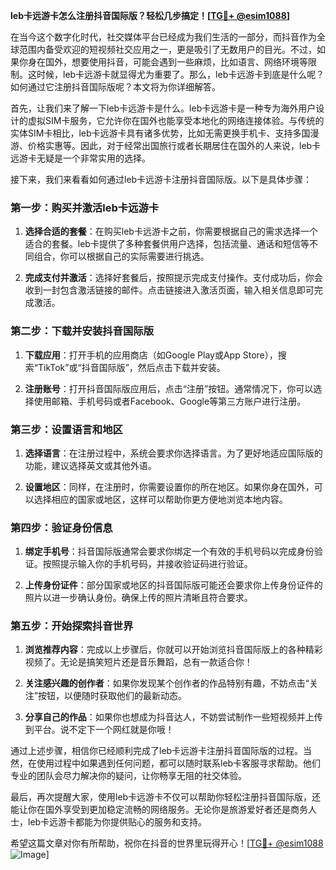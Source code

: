 **leb卡远游卡怎么注册抖音国际版？轻松几步搞定！[[TG💪+ @esim1088](https://t.me/s/esim1088)]**

在当今这个数字化时代，社交媒体平台已经成为我们生活的一部分，而抖音作为全球范围内备受欢迎的短视频社交应用之一，更是吸引了无数用户的目光。不过，如果你身在国外，想要使用抖音，可能会遇到一些麻烦，比如语言、网络环境等限制。这时候，leb卡远游卡就显得尤为重要了。那么，leb卡远游卡到底是什么呢？如何通过它注册抖音国际版呢？本文将为你详细解答。

首先，让我们来了解一下leb卡远游卡是什么。leb卡远游卡是一种专为海外用户设计的虚拟SIM卡服务，它允许你在国外也能享受本地化的网络连接体验。与传统的实体SIM卡相比，leb卡远游卡具有诸多优势，比如无需更换手机卡、支持多国漫游、价格实惠等。因此，对于经常出国旅行或者长期居住在国外的人来说，leb卡远游卡无疑是一个非常实用的选择。

接下来，我们来看看如何通过leb卡远游卡注册抖音国际版。以下是具体步骤：

### 第一步：购买并激活leb卡远游卡

1. **选择合适的套餐**：在购买leb卡远游卡之前，你需要根据自己的需求选择一个适合的套餐。leb卡提供了多种套餐供用户选择，包括流量、通话和短信等不同组合，你可以根据自己的实际需要进行挑选。
   
2. **完成支付并激活**：选择好套餐后，按照提示完成支付操作。支付成功后，你会收到一封包含激活链接的邮件。点击链接进入激活页面，输入相关信息即可完成激活。

### 第二步：下载并安装抖音国际版

1. **下载应用**：打开手机的应用商店（如Google Play或App Store），搜索“TikTok”或“抖音国际版”，然后点击下载并安装。

2. **注册账号**：打开抖音国际版应用后，点击“注册”按钮。通常情况下，你可以选择使用邮箱、手机号码或者Facebook、Google等第三方账户进行注册。

### 第三步：设置语言和地区

1. **选择语言**：在注册过程中，系统会要求你选择语言。为了更好地适应国际版的功能，建议选择英文或其他外语。

2. **设置地区**：同样，在注册时，你需要设置你的所在地区。如果你身在国外，可以选择相应的国家或地区，这样可以帮助你更方便地浏览本地内容。

### 第四步：验证身份信息

1. **绑定手机号**：抖音国际版通常会要求你绑定一个有效的手机号码以完成身份验证。按照提示输入你的手机号码，并接收验证码进行验证。

2. **上传身份证件**：部分国家或地区的抖音国际版可能还会要求你上传身份证件的照片以进一步确认身份。确保上传的照片清晰且符合要求。

### 第五步：开始探索抖音世界

1. **浏览推荐内容**：完成以上步骤后，你就可以开始浏览抖音国际版上的各种精彩视频了。无论是搞笑短片还是音乐舞蹈，总有一款适合你！

2. **关注感兴趣的创作者**：如果你发现某个创作者的作品特别有趣，不妨点击“关注”按钮，以便随时获取他们的最新动态。

3. **分享自己的作品**：如果你也想成为抖音达人，不妨尝试制作一些短视频并上传到平台。说不定下一个网红就是你哦！

通过上述步骤，相信你已经顺利完成了leb卡远游卡注册抖音国际版的过程。当然，在使用过程中如果遇到任何问题，都可以随时联系leb卡客服寻求帮助。他们专业的团队会尽力解决你的疑问，让你畅享无阻的社交体验。

最后，再次提醒大家，使用leb卡远游卡不仅可以帮助你轻松注册抖音国际版，还能让你在国外享受到更加稳定流畅的网络服务。无论你是旅游爱好者还是商务人士，leb卡远游卡都能为你提供贴心的服务和支持。

希望这篇文章对你有所帮助，祝你在抖音的世界里玩得开心！[[TG💪+ @esim1088](https://t.me/s/esim1088) ![Image](https://i.postimg.cc/4NQfJmqS/Snipaste-2025-05-13-00-14-12.png)]